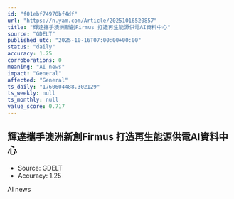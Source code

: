 ```yaml
---
id: "f01ebf74970bf4df"
url: "https://n.yam.com/Article/20251016520857"
title: "輝達攜手澳洲新創Firmus 打造再生能源供電AI資料中心"
source: "GDELT"
published_utc: "2025-10-16T07:00:00+00:00"
status: "daily"
accuracy: 1.25
corroborations: 0
meaning: "AI news"
impact: "General"
affected: "General"
ts_daily: "1760604488.302129"
ts_weekly: null
ts_monthly: null
value_score: 0.717
---
```

## 輝達攜手澳洲新創Firmus 打造再生能源供電AI資料中心

- Source: GDELT
- Accuracy: 1.25

AI news
